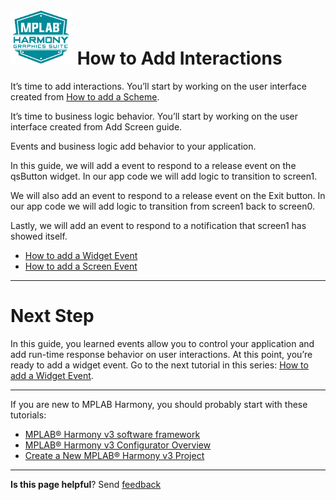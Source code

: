# ![Microchip Technology](images/mhgs.png) How to Add Interactions

It’s time to add interactions. You’ll start by working on the user interface created from [How to add a Scheme](./How-to-Add-Scheme).

It’s time to business logic behavior. You’ll start by working on the user interface created from Add Screen guide.

Events and business logic add behavior to your application. 

In this guide, we will add a event to respond to a release event on the qsButton widget. In our app code we will add logic to transition to screen1. 

We will also add an event to respond to a release event on the Exit button. In our app code we will add logic to transition from screen1 back to screen0.

Lastly, we will add an event to respond to a notification that screen1 has showed itself.

* [How to add a Widget Event](./How-to-Add-a-Widget-Event)
* [How to add a Screen Event](./How-to-Add-a-Screen-Event)

***

# Next Step

In this guide, you learned events allow you to control your application and add run-time response behavior on user interactions.  At this point, you’re ready to add a widget event. Go to the next tutorial in this series: [How to add a Widget Event](./How-to-Add-a-Widget-Event).


***

If you are new to MPLAB Harmony, you should probably start with these tutorials:

* [MPLAB® Harmony v3 software framework](https://microchipdeveloper.com/harmony3:start) 
* [MPLAB® Harmony v3 Configurator Overview](https://microchipdeveloper.com/harmony3:mhc-overview)
* [Create a New MPLAB® Harmony v3 Project](https://microchipdeveloper.com/harmony3:new-proj)

***

**Is this page helpful**? Send [feedback](https://github.com/Microchip-MPLAB-Harmony/gfx/issues)